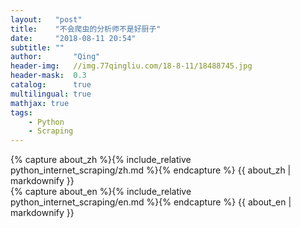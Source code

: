 ```yaml
---
layout:   "post"
title:    "不会爬虫的分析师不是好厨子"
date:     "2018-08-11 20:54"
subtitle: ""
author:       "Qing"
header-img:   //img.77qingliu.com/18-8-11/18488745.jpg
header-mask:  0.3
catalog:      true
multilingual: true
mathjax: true
tags:
    - Python
    - Scraping
---
```

<!-- Chinese Version -->
<div class="zh post-container">
    {% capture about_zh %}{% include_relative python_internet_scraping/zh.md %}{% endcapture %}
    {{ about_zh | markdownify }}
</div>

<!-- English Version -->
<div class="en post-container">
    {% capture about_en %}{% include_relative python_internet_scraping/en.md %}{% endcapture %}
    {{ about_en | markdownify }}
</div>

